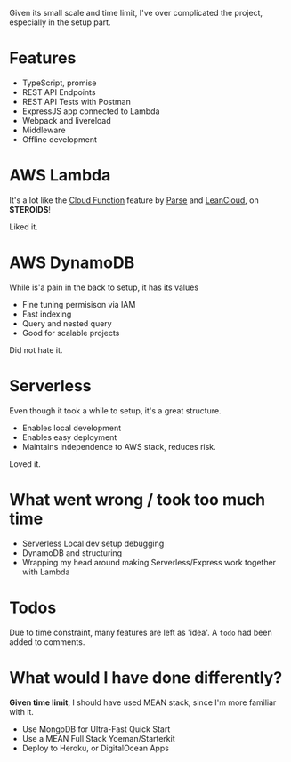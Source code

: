 Given its small scale and time limit, I've over complicated the project, especially in the setup part. 

# Features

- TypeScript, promise
- REST API Endpoints
- REST API Tests with Postman
- ExpressJS app connected to Lambda
- Webpack and livereload
- Middleware
- Offline development

# AWS Lambda 

It's a lot like the [Cloud Function](https://docs.leancloud.app/leanengine_cloudfunction_guide-node.html) feature by [Parse](Parse.com) and [LeanCloud](LeanCloud.cn), on **STEROIDS**! 

Liked it.

# AWS DynamoDB

While is'a pain in the back to setup, it has its values

- Fine tuning permisison via IAM 
- Fast indexing
- Query and nested query
- Good for scalable projects

Did not hate it.

# Serverless

Even though it took a while to setup, it's a great structure. 

- Enables local development
- Enables easy deployment
- Maintains independence to AWS stack, reduces risk.

Loved it.

# What went wrong / took too much time

- Serverless Local dev setup debugging
- DynamoDB and structuring
- Wrapping my head around making Serverless/Express work together with Lambda

# Todos

Due to time constraint, many features are left as 'idea'. 
A `todo` had been added to comments.     

# What would I have done differently?

**Given time limit**, I should have used MEAN stack, since I'm more familiar with it.

- Use MongoDB for Ultra-Fast Quick Start
- Use a MEAN Full Stack Yoeman/Starterkit
- Deploy to Heroku, or DigitalOcean Apps

